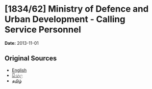 # [1834/62] Ministry of Defence and Urban Development - Calling Service Personnel

**Date:** 2013-11-01

## Original Sources

- [English](https://documents.gov.lk/view/extra-gazettes/2013/11/1834-62_E.pdf)
- [සිංහල](https://documents.gov.lk/view/extra-gazettes/2013/11/1834-62_S.pdf)
- [தமிழ்](https://documents.gov.lk/view/extra-gazettes/2013/11/1834-62_T.pdf)
